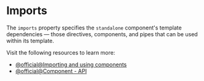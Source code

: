 # Imports

The `imports` property specifies the `standalone` component's template dependencies — those directives, components, and
pipes that can be used within its template.

Visit the following resources to learn more:

- [@official@Importing and using components](https://angular.dev/guide/components/importing)
- [@official@Component - API](https://angular.dev/api/core/Component#imports)
